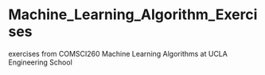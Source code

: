 # Machine_Learning_Algorithm_Exercises
exercises from COMSCI260 Machine Learning Algorithms at UCLA Engineering School
